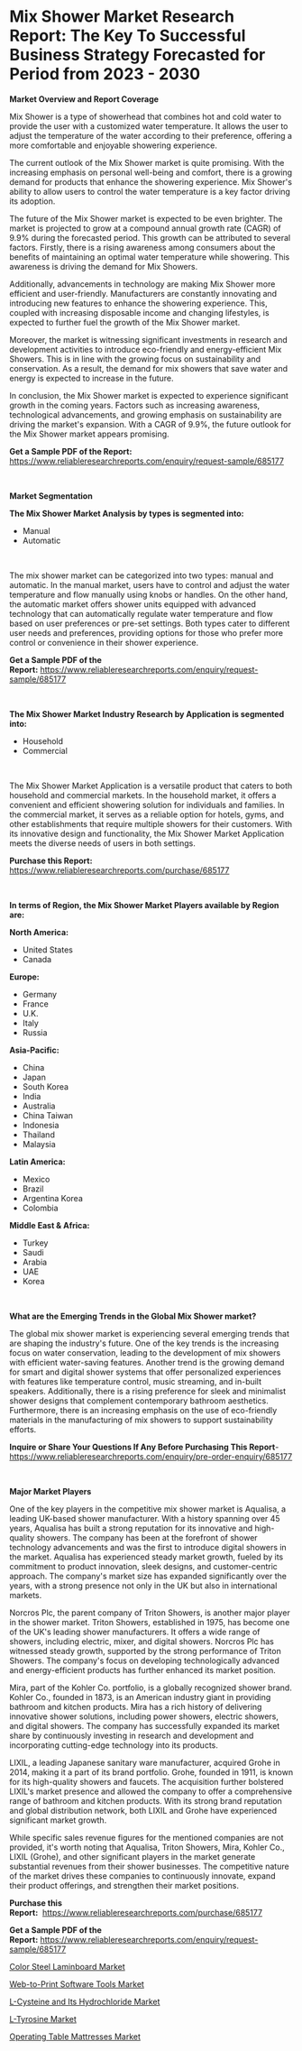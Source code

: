 <p><h1>Mix Shower Market Research Report: The Key To Successful Business Strategy Forecasted for Period from 2023 - 2030</h1></p><p><strong>Market Overview and Report Coverage</strong></p>
<p><p>Mix Shower is a type of showerhead that combines hot and cold water to provide the user with a customized water temperature. It allows the user to adjust the temperature of the water according to their preference, offering a more comfortable and enjoyable showering experience.</p><p>The current outlook of the Mix Shower market is quite promising. With the increasing emphasis on personal well-being and comfort, there is a growing demand for products that enhance the showering experience. Mix Shower's ability to allow users to control the water temperature is a key factor driving its adoption.</p><p>The future of the Mix Shower market is expected to be even brighter. The market is projected to grow at a compound annual growth rate (CAGR) of 9.9% during the forecasted period. This growth can be attributed to several factors. Firstly, there is a rising awareness among consumers about the benefits of maintaining an optimal water temperature while showering. This awareness is driving the demand for Mix Showers.</p><p>Additionally, advancements in technology are making Mix Shower more efficient and user-friendly. Manufacturers are constantly innovating and introducing new features to enhance the showering experience. This, coupled with increasing disposable income and changing lifestyles, is expected to further fuel the growth of the Mix Shower market.</p><p>Moreover, the market is witnessing significant investments in research and development activities to introduce eco-friendly and energy-efficient Mix Showers. This is in line with the growing focus on sustainability and conservation. As a result, the demand for mix showers that save water and energy is expected to increase in the future.</p><p>In conclusion, the Mix Shower market is expected to experience significant growth in the coming years. Factors such as increasing awareness, technological advancements, and growing emphasis on sustainability are driving the market's expansion. With a CAGR of 9.9%, the future outlook for the Mix Shower market appears promising.</p></p>
<p><strong>Get a Sample PDF of the Report:</strong> <a href="https://www.reliableresearchreports.com/enquiry/request-sample/685177">https://www.reliableresearchreports.com/enquiry/request-sample/685177</a></p>
<p>&nbsp;</p>
<p><strong>Market Segmentation</strong></p>
<p><strong>The Mix Shower Market Analysis by types is segmented into:</strong></p>
<p><ul><li>Manual</li><li>Automatic</li></ul></p>
<p>&nbsp;</p>
<p><p>The mix shower market can be categorized into two types: manual and automatic. In the manual market, users have to control and adjust the water temperature and flow manually using knobs or handles. On the other hand, the automatic market offers shower units equipped with advanced technology that can automatically regulate water temperature and flow based on user preferences or pre-set settings. Both types cater to different user needs and preferences, providing options for those who prefer more control or convenience in their shower experience.</p></p>
<p><strong>Get a Sample PDF of the Report:</strong>&nbsp;<a href="https://www.reliableresearchreports.com/enquiry/request-sample/685177">https://www.reliableresearchreports.com/enquiry/request-sample/685177</a></p>
<p>&nbsp;</p>
<p><strong>The Mix Shower Market Industry Research by Application is segmented into:</strong></p>
<p><ul><li>Household</li><li>Commercial</li></ul></p>
<p>&nbsp;</p>
<p><p>The Mix Shower Market Application is a versatile product that caters to both household and commercial markets. In the household market, it offers a convenient and efficient showering solution for individuals and families. In the commercial market, it serves as a reliable option for hotels, gyms, and other establishments that require multiple showers for their customers. With its innovative design and functionality, the Mix Shower Market Application meets the diverse needs of users in both settings.</p></p>
<p><strong>Purchase this Report:</strong>&nbsp; <a href="https://www.reliableresearchreports.com/purchase/685177">https://www.reliableresearchreports.com/purchase/685177</a></p>
<p>&nbsp;</p>
<p><strong>In terms of Region, the Mix Shower Market Players available by Region are:</strong></p>
<p>
    <p> <strong> North America: </strong>
        <ul>
            <li>United States</li>
            <li>Canada</li>
        </ul>
        </p> 
    <p> <strong> Europe: </strong>
        <ul>
            <li>Germany</li>
            <li>France</li>
            <li>U.K.</li>
            <li>Italy</li>
            <li>Russia</li>
        </ul>
        </p> 
    <p> <strong> Asia-Pacific: </strong>
        <ul>
            <li>China</li>
            <li>Japan</li>
            <li>South Korea</li>
            <li>India</li>
            <li>Australia</li>
            <li>China Taiwan</li>
            <li>Indonesia</li>
            <li>Thailand</li>
            <li>Malaysia</li>
        </ul>
        </p> 
    <p> <strong> Latin America: </strong>
        <ul>
            <li>Mexico</li>
            <li>Brazil</li>
            <li>Argentina Korea</li>
            <li>Colombia</li>
        </ul>
        </p> 
    <p> <strong> Middle East & Africa: </strong>
        <ul>
            <li>Turkey</li>
            <li>Saudi</li>
            <li>Arabia</li>
            <li>UAE</li>
            <li>Korea</li>
        </ul>
    </p>
    </p>
<p>&nbsp;</p>
<p><strong>What are the Emerging Trends in the Global Mix Shower market?</strong></p>
<p><p>The global mix shower market is experiencing several emerging trends that are shaping the industry's future. One of the key trends is the increasing focus on water conservation, leading to the development of mix showers with efficient water-saving features. Another trend is the growing demand for smart and digital shower systems that offer personalized experiences with features like temperature control, music streaming, and in-built speakers. Additionally, there is a rising preference for sleek and minimalist shower designs that complement contemporary bathroom aesthetics. Furthermore, there is an increasing emphasis on the use of eco-friendly materials in the manufacturing of mix showers to support sustainability efforts.</p></p>
<p><strong>Inquire or Share Your Questions If Any Before Purchasing This Report</strong>- <a href="https://www.reliableresearchreports.com/enquiry/pre-order-enquiry/685177">https://www.reliableresearchreports.com/enquiry/pre-order-enquiry/685177</a></p>
<p>&nbsp;</p>
<p><strong>Major Market Players</strong></p>
<p><p>One of the key players in the competitive mix shower market is Aqualisa, a leading UK-based shower manufacturer. With a history spanning over 45 years, Aqualisa has built a strong reputation for its innovative and high-quality showers. The company has been at the forefront of shower technology advancements and was the first to introduce digital showers in the market. Aqualisa has experienced steady market growth, fueled by its commitment to product innovation, sleek designs, and customer-centric approach. The company's market size has expanded significantly over the years, with a strong presence not only in the UK but also in international markets.</p><p>Norcros Plc, the parent company of Triton Showers, is another major player in the shower market. Triton Showers, established in 1975, has become one of the UK's leading shower manufacturers. It offers a wide range of showers, including electric, mixer, and digital showers. Norcros Plc has witnessed steady growth, supported by the strong performance of Triton Showers. The company's focus on developing technologically advanced and energy-efficient products has further enhanced its market position.</p><p>Mira, part of the Kohler Co. portfolio, is a globally recognized shower brand. Kohler Co., founded in 1873, is an American industry giant in providing bathroom and kitchen products. Mira has a rich history of delivering innovative shower solutions, including power showers, electric showers, and digital showers. The company has successfully expanded its market share by continuously investing in research and development and incorporating cutting-edge technology into its products.</p><p>LIXIL, a leading Japanese sanitary ware manufacturer, acquired Grohe in 2014, making it a part of its brand portfolio. Grohe, founded in 1911, is known for its high-quality showers and faucets. The acquisition further bolstered LIXIL's market presence and allowed the company to offer a comprehensive range of bathroom and kitchen products. With its strong brand reputation and global distribution network, both LIXIL and Grohe have experienced significant market growth.</p><p>While specific sales revenue figures for the mentioned companies are not provided, it's worth noting that Aqualisa, Triton Showers, Mira, Kohler Co., LIXIL (Grohe), and other significant players in the market generate substantial revenues from their shower businesses. The competitive nature of the market drives these companies to continuously innovate, expand their product offerings, and strengthen their market positions.</p></p>
<p><strong>Purchase this Report:</strong>&nbsp;&nbsp;<a href="https://www.reliableresearchreports.com/purchase/685177">https://www.reliableresearchreports.com/purchase/685177</a></p>
<p></p>
<p><strong>Get a Sample PDF of the Report:</strong>&nbsp;<a href="https://www.reliableresearchreports.com/enquiry/request-sample/685177">https://www.reliableresearchreports.com/enquiry/request-sample/685177</a></p>
<p><p><a href="https://medium.com/@emerylittle2023/color-steel-laminboard-market-size-and-market-trends-complete-industry-overview-2023-to-2030-f5295969a296">Color Steel Laminboard Market</a></p><p><a href="https://www.linkedin.com/pulse/web-to-print-software-tools-market-insights-players-forecast-41ehe/">Web-to-Print Software Tools Market</a></p><p><a href="https://github.com/gulaimolin/Market-Research-Report-List-1/blob/main/l-cysteine-and-its-hydrochloride-market.md">L-Cysteine and Its Hydrochloride Market</a></p><p><a href="https://github.com/gdfhhhj/Market-Research-Report-List-1/blob/main/l-tyrosine-market.md">L-Tyrosine Market</a></p><p><a href="https://www.linkedin.com/pulse/operating-table-mattresses-market-size-share-amp-75ple/">Operating Table Mattresses Market</a></p></p>